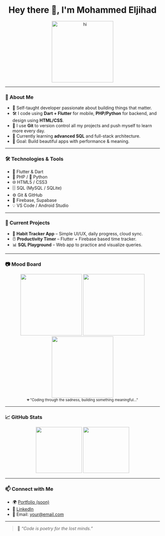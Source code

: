 <h1 align="center">Hey there 👋, I'm Mohammed Eljihad</h1>

<p align="center">
  <img src="https://media.giphy.com/media/v1.Y2lkPTc5MGI3NjExeDhnMnZyNTVkbXZjZ2kwcmVtaGhldzNoNzJ0ZmE0YXhmZ3dxNHg1ZyZlcD12MV9naWZzX3NlYXJjaCZjdD1n/q1MeAPDDMb43K/giphy.gif" width="200" alt="hi">
</p>

---

### 💫 About Me

- 🧠 Self-taught developer passionate about building things that matter.
- 🛠 I code using **Dart + Flutter** for mobile, **PHP/Python** for backend, and design using **HTML/CSS**.
- 🐙 I use **Git** to version control all my projects and push myself to learn more every day.
- 🧩 Currently learning **advanced SQL** and full-stack architecture.
- 🎯 Goal: Build beautiful apps with performance & meaning.

---

### 🛠️ Technologies & Tools

- 📱 Flutter & Dart
- 🐘 PHP / 🐍 Python
- 🌐 HTML5 / CSS3
- 🗄 SQL (MySQL / SQLite)
- ⚙ Git & GitHub
- 🧠 Firebase, Supabase
- 💡 VS Code / Android Studio

---

### 🧠 Current Projects

- 🧭 **Habit Tracker App** – Simple UI/UX, daily progress, cloud sync.
- ⏰ **Productivity Timer** – Flutter + Firebase based time tracker.
- 📊 **SQL Playground** – Web app to practice and visualize queries.

---

### 📷 Mood Board

<p align="center">
  <img src="https://i.pinimg.com/originals/3a/96/b3/3a96b3ddc243f847ffb67d5c3641f13d.gif" width="200" />
  <img src="https://i.pinimg.com/originals/96/89/ff/9689ffc2f7e01c9e6a0161d6934c8d5a.gif" width="200" />
  <img src="https://i.pinimg.com/originals/fb/6d/c6/fb6dc62be5285bdcf0584d29c3161620.gif" width="200" />
  <br>
  <sub>💔 "Coding through the sadness, building something meaningful..."</sub>
</p>

---

### 📈 GitHub Stats

<p align="center">
  <img src="https://github-readme-stats.vercel.app/api?username=your-username&show_icons=true&theme=tokyonight" height="150" />
  <img src="https://github-readme-stats.vercel.app/api/top-langs/?username=your-username&layout=compact&theme=tokyonight" height="150" />
</p>

---

### 📫 Connect with Me

- 🌍 [Portfolio (soon)]()
- 💼 [LinkedIn](https://linkedin.com/in/your-username)
- 📧 Email: your@email.com

---

> 🖤 *“Code is poetry for the lost minds.”*
